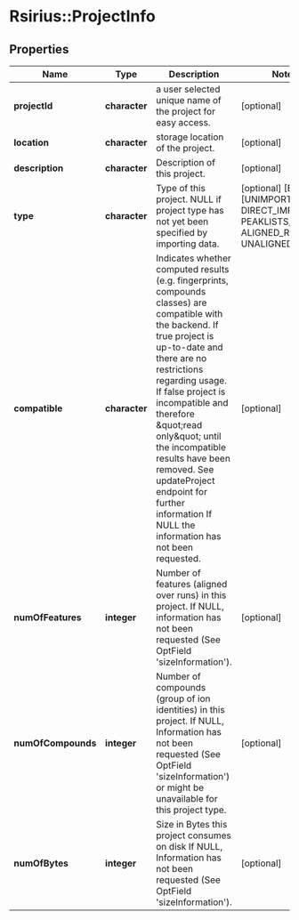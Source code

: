 # Rsirius::ProjectInfo


## Properties
Name | Type | Description | Notes
------------ | ------------- | ------------- | -------------
**projectId** | **character** | a user selected unique name of the project for easy access. | [optional] 
**location** | **character** | storage location of the project. | [optional] 
**description** | **character** | Description of this project. | [optional] 
**type** | **character** | Type of this project.  NULL if project type has not yet been specified by importing data. | [optional] [Enum: [UNIMPORTED, DIRECT_IMPORT, PEAKLISTS, ALIGNED_RUNS, UNALIGNED_RUNS]] 
**compatible** | **character** | Indicates whether computed results (e.g. fingerprints, compounds classes) are compatible with the backend.  If true project is up-to-date and there are no restrictions regarding usage.  If false project is incompatible and therefore \&quot;read only\&quot; until the incompatible results have been removed. See updateProject endpoint for further information  If NULL the information has not been requested. | [optional] 
**numOfFeatures** | **integer** | Number of features (aligned over runs) in this project. If NULL, information has not been requested (See OptField &#39;sizeInformation&#39;). | [optional] 
**numOfCompounds** | **integer** | Number of compounds (group of ion identities) in this project. If NULL, Information has not been requested (See OptField &#39;sizeInformation&#39;) or might be unavailable for this project type. | [optional] 
**numOfBytes** | **integer** | Size in Bytes this project consumes on disk If NULL, Information has not been requested (See OptField &#39;sizeInformation&#39;). | [optional] 


